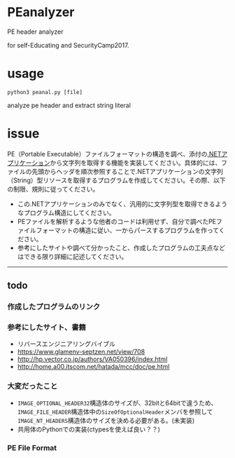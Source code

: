 # PEanalyzer
PE header analyzer

for self-Educating and SecurityCamp2017.

# usage
```
python3 peanal.py [file]
```

analyze pe header and extract string literal

# issue
PE（Portable Executable）ファイルフォーマットの構造を調べ、添付の[.NETアプリケーション](./dotNet-A-6/)から文字列を取得する機能を実装してください。具体的には、ファイルの先頭からヘッダを順次参照することで.NETアプリケーションの文字列（String）型リソースを取得するプログラムを作成してください。その際、以下の制限、規則に従ってください。 

- この.NETアプリケーションのみでなく、汎用的に文字列型を取得できるようなプログラム構造にしてください。 
- PEファイルを解析するような他者のコードは利用せず、自分で調べたPEファイルフォーマットの構造に従い、一からパースするプログラムを作ってください。 
- 参考にしたサイトや調べて分かったこと、作成したプログラムの工夫点などはできる限り詳細に記述してください。

---
## todo
### 作成したプログラムのリンク

### 参考にしたサイト、書籍

- リバースエンジニアリングバイブル
- https://www.glamenv-septzen.net/view/708
- http://hp.vector.co.jp/authors/VA050396/index.html
- http://home.a00.itscom.net/hatada/mcc/doc/pe.html

### 大変だったこと

- `IMAGE_OPTIONAL_HEADER32`構造体のサイズが、32bitと64bitで違うため、`IMAGE_FILE_HEADER`構造体中の`SizeOfOptionalHeader`メンバを参照して`IMAGE_NT_HEADERS`構造体のサイズを決める必要がある。(未実装)
- 共用体のPythonでの実装(ctypesを使えば良い？？)

### PE File Format 
